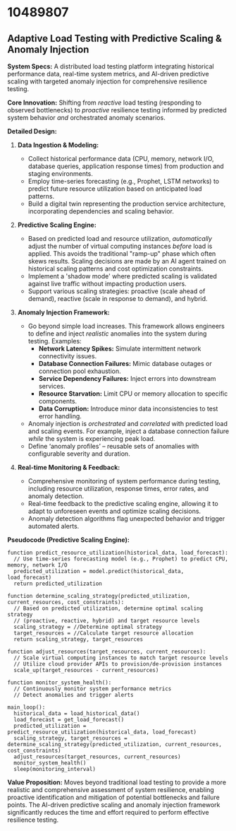 # 10489807

## Adaptive Load Testing with Predictive Scaling & Anomaly Injection

**System Specs:** A distributed load testing platform integrating historical performance data, real-time system metrics, and AI-driven predictive scaling with targeted anomaly injection for comprehensive resilience testing.

**Core Innovation:**  Shifting from *reactive* load testing (responding to observed bottlenecks) to *proactive* resilience testing informed by predicted system behavior *and* orchestrated anomaly scenarios.

**Detailed Design:**

1.  **Data Ingestion & Modeling:**
    *   Collect historical performance data (CPU, memory, network I/O, database queries, application response times) from production and staging environments.
    *   Employ time-series forecasting (e.g., Prophet, LSTM networks) to predict future resource utilization based on anticipated load patterns.
    *   Build a digital twin representing the production service architecture, incorporating dependencies and scaling behavior.

2.  **Predictive Scaling Engine:**
    *   Based on predicted load and resource utilization, *automatically* adjust the number of virtual computing instances *before* load is applied. This avoids the traditional "ramp-up" phase which often skews results.  Scaling decisions are made by an AI agent trained on historical scaling patterns and cost optimization constraints.
    *   Implement a 'shadow mode' where predicted scaling is validated against live traffic without impacting production users.
    *   Support various scaling strategies: proactive (scale ahead of demand), reactive (scale in response to demand), and hybrid.

3.  **Anomaly Injection Framework:**
    *   Go beyond simple load increases. This framework allows engineers to define and inject *realistic* anomalies into the system during testing. Examples:
        *   **Network Latency Spikes:** Simulate intermittent network connectivity issues.
        *   **Database Connection Failures:** Mimic database outages or connection pool exhaustion.
        *   **Service Dependency Failures:**  Inject errors into downstream services.
        *   **Resource Starvation:**  Limit CPU or memory allocation to specific components.
        *   **Data Corruption:** Introduce minor data inconsistencies to test error handling.
    *   Anomaly injection is *orchestrated* and *correlated* with predicted load and scaling events.  For example, inject a database connection failure *while* the system is experiencing peak load.
    *   Define ‘anomaly profiles’ – reusable sets of anomalies with configurable severity and duration.

4.  **Real-time Monitoring & Feedback:**
    *   Comprehensive monitoring of system performance during testing, including resource utilization, response times, error rates, and anomaly detection.
    *   Real-time feedback to the predictive scaling engine, allowing it to adapt to unforeseen events and optimize scaling decisions.
    *   Anomaly detection algorithms flag unexpected behavior and trigger automated alerts.

**Pseudocode (Predictive Scaling Engine):**

```
function predict_resource_utilization(historical_data, load_forecast):
  // Use time-series forecasting model (e.g., Prophet) to predict CPU, memory, network I/O
  predicted_utilization = model.predict(historical_data, load_forecast)
  return predicted_utilization

function determine_scaling_strategy(predicted_utilization, current_resources, cost_constraints):
  // Based on predicted utilization, determine optimal scaling strategy
  // (proactive, reactive, hybrid) and target resource levels
  scaling_strategy = //Determine optimal strategy
  target_resources = //Calculate target resource allocation
  return scaling_strategy, target_resources

function adjust_resources(target_resources, current_resources):
  // Scale virtual computing instances to match target resource levels
  // Utilize cloud provider APIs to provision/de-provision instances
  scale_up(target_resources - current_resources)

function monitor_system_health():
  // Continuously monitor system performance metrics
  // Detect anomalies and trigger alerts

main_loop():
  historical_data = load_historical_data()
  load_forecast = get_load_forecast()
  predicted_utilization = predict_resource_utilization(historical_data, load_forecast)
  scaling_strategy, target_resources = determine_scaling_strategy(predicted_utilization, current_resources, cost_constraints)
  adjust_resources(target_resources, current_resources)
  monitor_system_health()
  sleep(monitoring_interval)
```

**Value Proposition:**  Moves beyond traditional load testing to provide a more realistic and comprehensive assessment of system resilience, enabling proactive identification and mitigation of potential bottlenecks and failure points.  The AI-driven predictive scaling and anomaly injection framework significantly reduces the time and effort required to perform effective resilience testing.